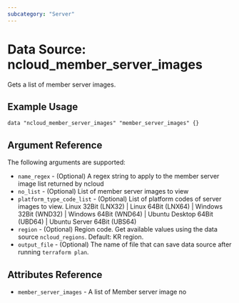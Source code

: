 ```yaml
---
subcategory: "Server"
---
```



# Data Source: ncloud_member_server_images

Gets a list of member server images.

## Example Usage

```hcl
data "ncloud_member_server_images" "member_server_images" {}
```

## Argument Reference

The following arguments are supported:

* `name_regex` - (Optional) A regex string to apply to the member server image list returned by ncloud
* `no_list` - (Optional) List of member server images to view
* `platform_type_code_list` - (Optional) List of platform codes of server images to view. Linux 32Bit (LNX32) | Linux 64Bit (LNX64) | Windows 32Bit (WND32) | Windows 64Bit (WND64) | Ubuntu Desktop 64Bit (UBD64) | Ubuntu Server 64Bit (UBS64)
* `region` - (Optional) Region code. Get available values using the data source `ncloud_regions`.
    Default: KR region.
* `output_file` - (Optional) The name of file that can save data source after running `terraform plan`.

## Attributes Reference

* `member_server_images` - A list of Member server image no
